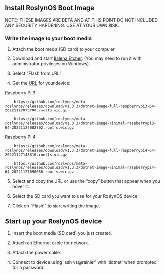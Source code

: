 ## Install RoslynOS Boot Image
NOTE: THESE IMAGES ARE BETA AND AT THIS POINT DO NOT INCLUDED ANY SECURITY HARDENING. USE AT YOUR OWN RISK.

### Write the image to your boot media
1. Attach the boot media (SD card) to your computer

2. Download and start [Balena Etcher](https://www.balena.io/etcher/). (You may need to run it with administrator privileges on Windows).

3. Select “Flash from URL”

4. Get the [URL](https://github.com/roslynos/meta-roslynos/releases) for your device:

Raspberry Pi 3 
```
    https://github.com/roslynos/meta-roslynos/releases/download/v1.3.3/dotnet-image-full-raspberrypi3-64-20221127075700.rootfs.wic.gz
```
```
    https://github.com/roslynos/meta-roslynos/releases/download/v1.3.3/dotnet-image-minimal-raspberrypi3-64-20221127002702.rootfs.wic.gz
```

Raspberry Pi 4
```
    https://github.com/roslynos/meta-roslynos/releases/download/v1.3.3/dotnet-image-full-raspberrypi4-64-20221127143810.rootfs.wic.gz
```
```
    https://github.com/roslynos/meta-roslynos/releases/download/v1.3.3/dotnet-image-minimal-raspberrypi4-64-20221127090658.rootfs.wic.gz
```

5. Select and copy the URL or use the “copy” button that appear when you hover it.

6. Select the SD card you want to use for your RoslynOS device.
7. Click on “Flash!” to start writing the image.

## Start up your RoslynOS device

1. Insert the boot media (SD card) you just created.

2. Attach an Ethernet cable for network.

3. Attach the power cable.

4. Connect to device using 'ssh vs@rainier' with 'dotnet' when prompted for a password. 